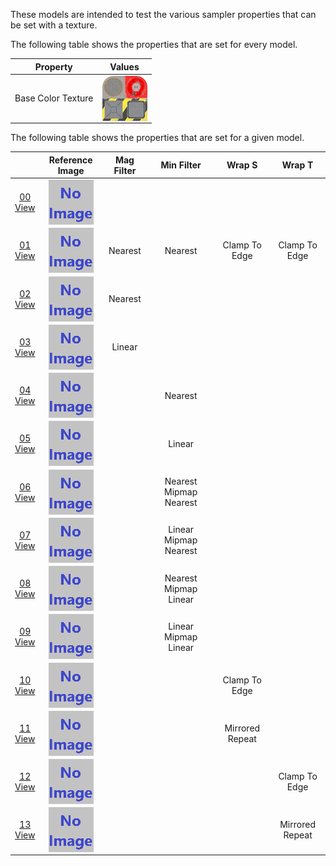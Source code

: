 These models are intended to test the various sampler properties that can be set with a texture.  

The following table shows the properties that are set for every model.  

| Property | **Values** |
| :---: | :---: |
| Base Color Texture | <img src="Thumbnails/BaseColor_Plane.png" height="72" width="72" align="middle"> |

 
The following table shows the properties that are set for a given model.  

|   | Reference Image | Mag Filter | Min Filter | Wrap S | Wrap T |
| :---: | :---: | :---: | :---: | :---: | :---: |
| [00](Texture_Sampler_00.gltf)<br>[View](https://bghgary.github.io/glTF-Asset-Generator/Preview/BabylonJS/?fileName=Texture_Sampler_00.gltf) | <img src="ReferenceImages/Texture_Sampler_00.png" align="middle"> |   |   |   |   |
| [01](Texture_Sampler_01.gltf)<br>[View](https://bghgary.github.io/glTF-Asset-Generator/Preview/BabylonJS/?fileName=Texture_Sampler_01.gltf) | <img src="ReferenceImages/Texture_Sampler_01.png" align="middle"> | Nearest | Nearest | Clamp To Edge | Clamp To Edge |
| [02](Texture_Sampler_02.gltf)<br>[View](https://bghgary.github.io/glTF-Asset-Generator/Preview/BabylonJS/?fileName=Texture_Sampler_02.gltf) | <img src="ReferenceImages/Texture_Sampler_02.png" align="middle"> | Nearest |   |   |   |
| [03](Texture_Sampler_03.gltf)<br>[View](https://bghgary.github.io/glTF-Asset-Generator/Preview/BabylonJS/?fileName=Texture_Sampler_03.gltf) | <img src="ReferenceImages/Texture_Sampler_03.png" align="middle"> | Linear |   |   |   |
| [04](Texture_Sampler_04.gltf)<br>[View](https://bghgary.github.io/glTF-Asset-Generator/Preview/BabylonJS/?fileName=Texture_Sampler_04.gltf) | <img src="ReferenceImages/Texture_Sampler_04.png" align="middle"> |   | Nearest |   |   |
| [05](Texture_Sampler_05.gltf)<br>[View](https://bghgary.github.io/glTF-Asset-Generator/Preview/BabylonJS/?fileName=Texture_Sampler_05.gltf) | <img src="ReferenceImages/Texture_Sampler_05.png" align="middle"> |   | Linear |   |   |
| [06](Texture_Sampler_06.gltf)<br>[View](https://bghgary.github.io/glTF-Asset-Generator/Preview/BabylonJS/?fileName=Texture_Sampler_06.gltf) | <img src="ReferenceImages/Texture_Sampler_06.png" align="middle"> |   | Nearest Mipmap Nearest |   |   |
| [07](Texture_Sampler_07.gltf)<br>[View](https://bghgary.github.io/glTF-Asset-Generator/Preview/BabylonJS/?fileName=Texture_Sampler_07.gltf) | <img src="ReferenceImages/Texture_Sampler_07.png" align="middle"> |   | Linear Mipmap Nearest |   |   |
| [08](Texture_Sampler_08.gltf)<br>[View](https://bghgary.github.io/glTF-Asset-Generator/Preview/BabylonJS/?fileName=Texture_Sampler_08.gltf) | <img src="ReferenceImages/Texture_Sampler_08.png" align="middle"> |   | Nearest Mipmap Linear |   |   |
| [09](Texture_Sampler_09.gltf)<br>[View](https://bghgary.github.io/glTF-Asset-Generator/Preview/BabylonJS/?fileName=Texture_Sampler_09.gltf) | <img src="ReferenceImages/Texture_Sampler_09.png" align="middle"> |   | Linear Mipmap Linear |   |   |
| [10](Texture_Sampler_10.gltf)<br>[View](https://bghgary.github.io/glTF-Asset-Generator/Preview/BabylonJS/?fileName=Texture_Sampler_10.gltf) | <img src="ReferenceImages/Texture_Sampler_10.png" align="middle"> |   |   | Clamp To Edge |   |
| [11](Texture_Sampler_11.gltf)<br>[View](https://bghgary.github.io/glTF-Asset-Generator/Preview/BabylonJS/?fileName=Texture_Sampler_11.gltf) | <img src="ReferenceImages/Texture_Sampler_11.png" align="middle"> |   |   | Mirrored Repeat |   |
| [12](Texture_Sampler_12.gltf)<br>[View](https://bghgary.github.io/glTF-Asset-Generator/Preview/BabylonJS/?fileName=Texture_Sampler_12.gltf) | <img src="ReferenceImages/Texture_Sampler_12.png" align="middle"> |   |   |   | Clamp To Edge |
| [13](Texture_Sampler_13.gltf)<br>[View](https://bghgary.github.io/glTF-Asset-Generator/Preview/BabylonJS/?fileName=Texture_Sampler_13.gltf) | <img src="ReferenceImages/Texture_Sampler_13.png" align="middle"> |   |   |   | Mirrored Repeat |
 

